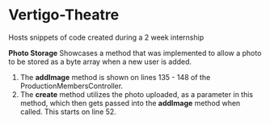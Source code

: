 # Vertigo-Theatre
Hosts snippets of code created during a 2 week internship


**Photo Storage**
Showcases a method that was implemented to allow a photo to be stored as a byte array when a new user is added.
1. The **addImage** method is shown on lines 135 - 148 of the ProductionMembersController.
2. The **create** method utilizes the photo uploaded, as a parameter in this method, which then gets passed into the **addImage** method when called. This starts on line 52.
